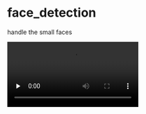 # face_detection

handle the small faces

<video id="video" controls="" preload="none">
      <source id="mp4" src="https://github.com/JullyZ/face_detection/detection_out.avi" type="video/mp4">
</video>
